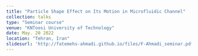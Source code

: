 ```yaml
---
title: "Particle Shape Effect on Its Motion in Microfluidic Channel"
collection: talks
type: "Seminar course"
venue: "KNToosi University of Technology"
date: May. 20 2022
location: "Tehran, Iran"
slidesurl: 'http://fatemehs-ahmadi.github.io/files/F-Ahmadi_seminar.pdf'
---
```

